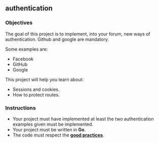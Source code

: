 ## authentication

### Objectives

The goal of this project is to implement, into your forum, new ways of authentication. Github and google are mandatory.

Some examples are:

- Facebook
- GitHub
- Google

This project will help you learn about:

- Sessions and cookies.
- How to protect routes.

### Instructions

- Your project must have implemented at least the two authentication examples given must be implemented.
- Your project must be written in **Go**.
- The code must respect the [**good practices**](https://public.01-edu.org/subjects/good-practices.en).
